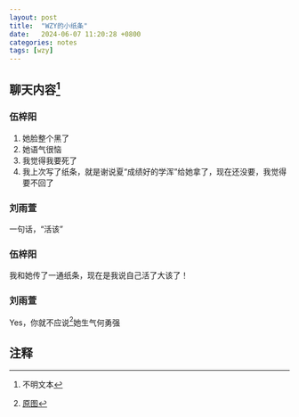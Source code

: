 ```yaml
---
layout: post
title:  "WZY的小纸条"
date:   2024-06-07 11:20:28 +0800
categories: notes
tags: [wzy]
---
```

## 聊天内容[^1]

### 伍梓阳
1. 她脸整个黑了
2. 她语气很恼
3. 我觉得我要死了
4. 我上次写了纸条，就是谢说夏“成绩好的学浑”给她拿了，现在还没要，我觉得要不回了

### 刘雨萱
一句话，“活该”

### 伍梓阳
我和她传了一通纸条，现在是我说自己活了大该了！

### 刘雨萱
Yes，你就不应说[^2]她生气何勇强

## 注释
[^1]: 不明文本
[^2]: [原图](/images/2024/06/07/note2.png)